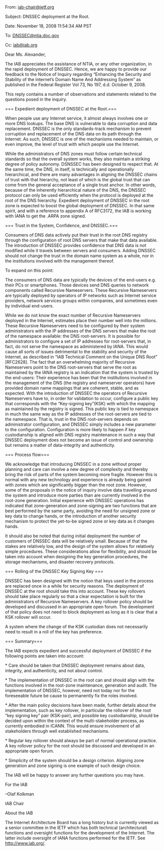 
From: iab-chair@ietf.org  

Subject: DNSSEC deployment at the Root.  

Date: November 18, 2008 11:54:34 AM PST  

To: DNSSEC@ntia.doc.gov  

Cc: iab@iab.org


Dear Ms. Alexander,


The IAB appreciates the assistance of NTIA, or any other organization, in the rapid deployment of DNSSEC. Hence, we are happy to provide our feedback to the Notice of Inquiry regarding “Enhancing the Security and Stability of the Internet’s Domain Name And Addressing System” as published in the Federal Register Vol 73, No 197, d.d. October 9, 2008.


This reply contains a number of observations and statements related to the questions posed in the inquiry.


=== Expedient deployment of DNSSEC at the Root.===


When people use any Internet service, it almost always involves one or more DNS lookups. The base DNS is vulnerable to data corruption and data replacement. DNSSEC is the only standards-track mechanism to prevent corruption and replacement of the DNS data on its path through the Internet. As such, DNSSEC is one of the mechanisms needed to maintain, or even improve, the level of trust with which people use the Internet.


While the administrators of DNS zones must follow certain technical standards so that the overall system works, they also maintain a striking degree of policy autonomy. DSNSSEC has been designed to respect that. At the same time, the DNS, in itself, is technically and operationally hierarchical, and there are many advantages in aligning the DNSSEC chains of trust with that hierarchy, not least of which is the global trust that can come from the general acceptance of a single trust anchor. In other words, because of the inherently hierarchical nature of the DNS, the DNSSEC protocol can only be used efficiently when the protocol is deployed at the root of the DNS hierarchy. Expedient deployment of DNSSEC in the root zone is expected to boost the global deployment of DNSSEC. In that same spirit, and with a reference to appendix A of RFC3172, the IAB is working with IANA to get the .ARPA zone signed.


=== Trust in the System, Confidence, and DNSSEC.===


Consumers of DNS data actively put their trust in the root DNS registry through the configuration of root DNS servers that make that data available. The introduction of DNSSEC provides confidence that DNS data is not modified while it travels between servers and consumers. Adding DNSSEC should not change the trust in the domain name system as a whole, nor in the institutions involved with the management thereof.


To expand on this point:


The consumers of DNS data are typically the devices of the end-users e.g. their PCs or smartphones. Those devices send DNS queries to network components called Recursive Nameservers. These Recursive Nameservers are typically deployed by operators of IP networks such as Internet service providers, network services groups within companies, and sometimes even by individual end-users.


While we do not know the exact number of Recursive Nameservers deployed in the Internet, estimates place their number well into the millions. These Recursive Nameservers need to be configured by their system administrators with the IP addresses of the DNS servers that make the root of the namespace available: the DNS root-servers. It is possible for administrators to configure a set of IP addresses for root-servers that, in fact, do not serve the namespace as administered by IANA. This would cause all sorts of issues detrimental to the stability and security of the Internet, as described in “IAB Technical Comment on the Unique DNS Root” [RFC2628]. The fact that an overwhelming majority of Recursive Nameservers point to the DNS root-servers that serve the root as maintained by the IANA registry is an indication that the system is trusted by the end-users: Their experience has been that the institutions involved in the management of the DNS (the registry and nameserver operators) have provided domain name mappings that are coherent, stable, and as expected. With the introduction of DNSSEC the operators of Recursive Nameservers have to, in order for validation to occur, configure a public key that corresponds with the “Key-signing key”(KSK) with which the mapping as maintained by the registry is signed. This public key is tied to namespace in much the same way as the IP addresses of the root-servers are tied to the namespace. That is, trust in the DNS root-servers depends on administrator configuration, and DNSSEC simply includes a new parameter to the configuration. Configuration is more likely to happen if key custodianship is aligned with DNS registry maintenance in such a way that DNSSEC deployment does not become an issue of control and ownership but remains a matter of data-integrity and authenticity.


=== Process flow===


We acknowledge that introducing DNSSEC in a zone without proper planning and care can involve a new degree of complexity and thereby bring the risk of parts of the system becoming more fragile. However this is normal with any new technology and experience is already being gained with zones which are significantly bigger than the root zone. However, some of the proposals in the notice of inquiry involve data travelling around the system and introduce more parties than are currently involved in the root-zone generation. Initial experience with DNSSEC operations has indicated that zone-generation and zone-signing are two functions that are best performed by the same party, avoiding the need for unsigned zone or key data to change hands, or the introduction of another security mechanism to protect the yet-to-be signed zone or key data as it changes hands.


It should also be noted that during initial deployment the number of customers of DNSSEC data will be relatively small. Because of that the stakes are relatively low, and the design of the system allows for relatively simple procedures. These considerations allow for flexibility, and should be taken into account when designing the key generation procedures, the storage mechanisms, and disaster recovery protocols.


=== Rolling of the DNSSEC Key Signing Key ===


DNSSEC has been designed with the notion that keys used in the process are replaced once in a while for security reasons. The deployment of DNSSEC at the root should take this into account. These key rollovers should take place regularly so that a clear expectation is built for the administrators of Recursive Nameservers. A key rollover policy should be developed and discussed in an appropriate open forum. The development of that policy does not need to block deployment as long as it is clear that a KSK rollover will occur.


A system where the change of the KSK custodian does not necessarily need to result in a roll of the key has preference.


=== Summary===


The IAB expects expedient and successful deployment of DNSSEC if the following points are taken into account:


\* Care should be taken that DNSSEC deployment remains about data, integrity, and authenticity, and not about control.


\* The implementation of DNSSEC in the root can and should align with the functions involved in the root-zone maintenance, generation and audit. The implementation of DNSSEC, however, need not today nor for the foreseeable future be cause to permanently fix the roles involved.


\* After the main policy decisions have been made, further details about the implementation, such as key rollover, in particular the rollover of the root “key signing key” pair (KSK-pair), and possible key custodianship, should be decided upon within the context of the multi-stakeholder process, as currently embodied in ICANN. This would ensure involvement of all stakeholders through well established mechanisms.


\* Regular key rollover should always be part of normal operational practice. A key rollover policy for the root should be discussed and developed in an appropriate open forum.


\* Simplicity of the system should be a design criterion. Aligning zone generation and zone signing is one example of such design choice.


The IAB will be happy to answer any further questions you may have.


For the IAB


–Olaf Kolkman  

IAB Chair


About the IAB


The Internet Architecture Board has a long history but is currently viewed as a senior committee in the IETF which has both technical (architectural) functions and oversight functions for the development of the Internet. The latter include oversight of IANA functions performed for the IETF. See http://www.iab.org/.


